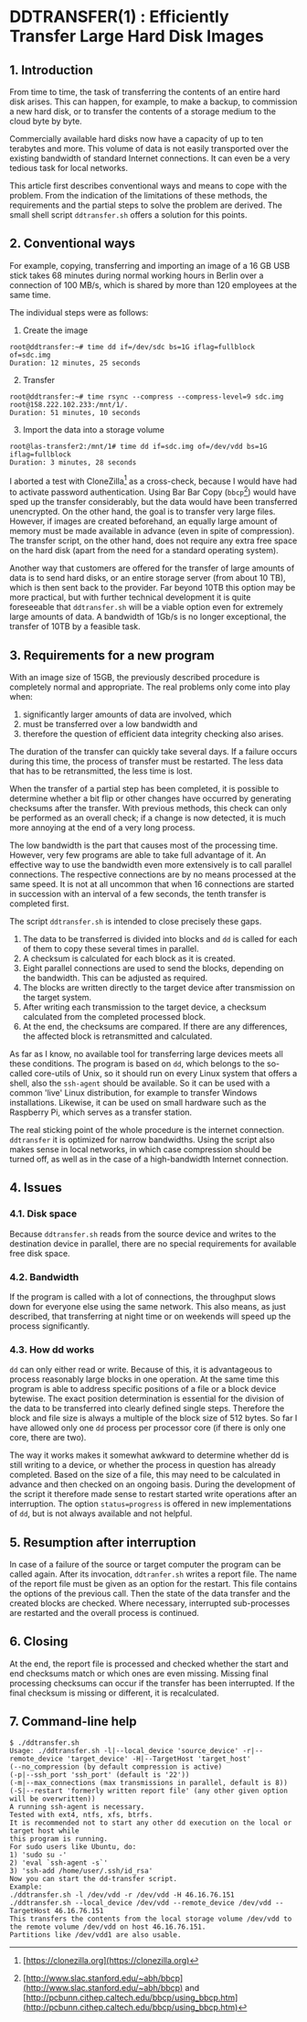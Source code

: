# DDTRANSFER(1) : Efficiently Transfer Large Hard Disk Images

## 1. Introduction
From time to time, the task of transferring the contents of an entire hard disk
arises. This can happen, for example, to make a backup, to commission a new
hard disk, or to transfer the contents of a storage medium to the cloud byte by
byte.

Commercially available hard disks now have a capacity of up to ten terabytes
and more. This volume of data is not easily transported over the existing
bandwidth of standard Internet connections. It can even be a very tedious task
for local networks.

This article first describes conventional ways and means to cope with the
problem. From the indication of the limitations of these methods, the
requirements and the partial steps to solve the problem are derived. The small
shell script `ddtransfer.sh` offers a solution for this points.


## 2. Conventional ways
For example, copying, transferring and importing an image of a 16 GB USB stick
takes 68 minutes during normal working hours in Berlin over a connection of
100 MB/s, which is shared by more than 120 employees at the same time.

The individual steps were as follows:

1. Create the image
```
root@ddtransfer:~# time dd if=/dev/sdc bs=1G iflag=fullblock of=sdc.img
Duration: 12 minutes, 25 seconds
```
2. Transfer
```
root@ddtransfer:~# time rsync --compress --compress-level=9 sdc.img root@158.222.102.233:/mnt/1/.
Duration: 51 minutes, 10 seconds
```
3. Import the data into a storage volume
```
root@las-transfer2:/mnt/1# time dd if=sdc.img of=/dev/vdd bs=1G iflag=fullblock
Duration: 3 minutes, 28 seconds
```

I aborted a test with CloneZilla[^clonezilla] as a cross-check, because I would have had
to activate password authentication. Using Bar Bar Copy (`bbcp`[^bbcp]) would have
sped up the transfer considerably, but the data would have been transferred 
unencrypted. On the other hand, the goal is to transfer very large files.
However, if images are created beforehand, an equally large amount of memory
must be made available in advance (even in spite of compression). The transfer
script, on the other hand, does not require any extra free space on the hard
disk (apart from the need for a standard operating system).

Another way that customers are offered for the transfer of large amounts of
data is to send hard disks, or an entire storage server (from about 10 TB),
which is then sent back to the provider. Far beyond 10TB this option may be
more practical, but with further technical development it is quite foreseeable
that `ddtransfer.sh` will be a viable option even for extremely large amounts
of data. A bandwidth of 1Gb/s is no longer exceptional, the transfer of 10TB
by a feasible task.


## 3. Requirements for a new program
With an image size of 15GB, the previously described procedure is completely
normal and appropriate. The real problems only come into play when:

1. significantly larger amounts of data are involved, which
2. must be transferred over a low bandwidth and
3. therefore the question of efficient data integrity checking also arises.

The duration of the transfer can quickly take several days. If a failure occurs
during this time, the process of transfer must be restarted. The less data 
that has to be retransmitted, the less time is lost.

When the transfer of a partial step has been completed, it is possible to 
determine whether a bit flip or other changes have occurred by generating 
checksums after the transfer. With previous methods, this check can only be 
performed as an overall check; if a change is now detected, it is much more
annoying at the end of a very long process.

The low bandwidth is the part that causes most of the processing time. However,
very few programs are able to take full advantage of it. An effective way to
use the bandwidth even more extensively is to call parallel connections. The
respective connections are by no means processed at the same speed. It is not
at all uncommon that when 16 connections are started in succession with an
interval of a few seconds, the tenth transfer is completed first.

The script `ddtransfer.sh` is intended to close precisely these gaps.

1. The data to be transferred is divided into blocks and `dd` is called for
each of them to copy these several times in parallel.
2. A checksum is calculated for each block as it is created.
3. Eight parallel connections are used to send the blocks, depending on the
bandwidth. This can be adjusted as required.
4. The blocks are written directly to the target device after transmission on
the target system.
5. After writing each transmission to the target device, a checksum calculated
from the completed processed block.
6. At the end, the checksums are compared. If there are any differences, the
affected block is retransmitted and calculated.

As far as I know, no available tool for transferring large devices meets all
these conditions. The program is based on `dd`, which belongs to the so-called
core-utils of Unix, so it should run on every Linux system that offers a shell,
also the `ssh-agent` should be available. So it can be used with a common 'live'
Linux distribution, for example to transfer Windows installations. Likewise,
it can be used on small hardware such as the Raspberry Pi, which serves as a
transfer station.

The real sticking point of the whole procedure is the internet connection.
`ddtransfer` it is optimized for narrow bandwidths. Using the script also makes
sense in local networks, in which case compression should be turned off, as 
well as in the case of a high-bandwidth Internet connection.


## 4. Issues

### 4.1. Disk space
Because `ddtransfer.sh` reads from the source device and writes to the 
destination device in parallel, there are no special requirements for available
free disk space.

### 4.2. Bandwidth
If the program is called with a lot of connections, the throughput slows down
for everyone else using the same network. This also means, as just described,
that transferring at night time or on weekends will speed up the process
significantly.

### 4.3. How dd works
`dd` can only either read or write. Because of this, it is advantageous to 
process reasonably large blocks in one operation. At the same time this program
is able to address specific positions of a file or a block device bytewise.
The exact position determination is essential for the division of the data
to be transferred into clearly defined single steps. Therefore the block and
file size is always a multiple of the block size of 512 bytes. So far I have
allowed only one `dd` process per processor core (if there is only one core,
there are two).

The way it works makes it somewhat awkward to determine whether dd is still
writing to a device, or whether the process in question has already completed.
Based on the size of a file, this may need to be calculated in advance and
then checked on an ongoing basis. During the development of the script it
therefore made sense to restart started write operations after an interruption.
The option `status=progress` is offered in new implementations of `dd`, but
is not always available and not helpful.


## 5. Resumption after interruption
In case of a failure of the source or target computer the program can be
called again. After its invocation, `ddtranfer.sh` writes a report file. The
name of the report file must be given as an option for the restart. This file
contains the options of the previous call. Then the state of the data transfer
and the created blocks are checked. Where necessary, interrupted sub-processes
are restarted and the overall process is continued.


## 6. Closing
At the end, the report file is processed and checked whether the start and end
checksums match or which ones are even missing. Missing final processing
checksums can occur if the transfer has been interrupted. If the final checksum
is missing or different, it is recalculated.


## 7. Command-line help
```
$ ./ddtransfer.sh
Usage: ./ddtransfer.sh -l|--local_device 'source_device' -r|--remote_device 'target_device' -H|--TargetHost 'target_host'
(--no_compression (by default compression is active)
(-p|--ssh_port 'ssh_port' (default is '22'))
(-m|--max_connections (max transmissions in parallel, default is 8))
(-S|--restart 'formerly written report file' (any other given option will be overwritten))
A running ssh-agent is necessary.
Tested with ext4, ntfs, xfs, btrfs.
It is recommended not to start any other dd execution on the local or target host while
this program is running.
For sudo users like Ubuntu, do:
1) 'sudo su -'
2) 'eval `ssh-agent -s`'
3) 'ssh-add /home/user/.ssh/id_rsa'
Now you can start the dd-transfer script.
Example:
./ddtransfer.sh -l /dev/vdd -r /dev/vdd -H 46.16.76.151
./ddtransfer.sh --local_device /dev/vdd --remote_device /dev/vdd --TargetHost 46.16.76.151
This transfers the contents from the local storage volume /dev/vdd to the remote volume /dev/vdd on host 46.16.76.151.
Partitions like /dev/vdd1 are also usable.
```


[^clonezilla]: [https://clonezilla.org](https://clonezilla.org)
[^bbcp]: [http://www.slac.stanford.edu/~abh/bbcp](http://www.slac.stanford.edu/~abh/bbcp) and [http://pcbunn.cithep.caltech.edu/bbcp/using_bbcp.htm](http://pcbunn.cithep.caltech.edu/bbcp/using_bbcp.htm)
